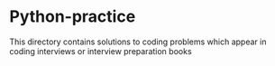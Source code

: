 # Python-practice

This directory contains solutions to coding problems which appear in coding interviews or interview preparation books
